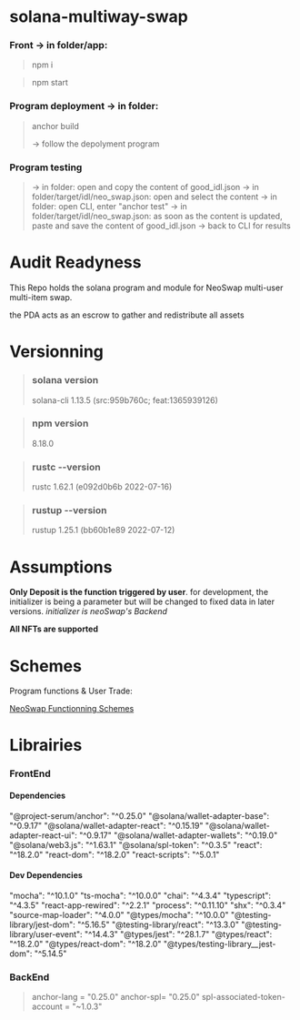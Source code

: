 # solana-multiway-swap

### Front -> in folder/app:

>npm i

>npm start

### Program deployment -> in folder:

>anchor build
>
> -> follow the depolyment program

### Program testing 
> -> in folder: open and copy the content of good_idl.json
> -> in folder/target/idl/neo_swap.json: open and select the content
> -> in folder: open CLI, enter "anchor test"
> -> in folder/target/idl/neo_swap.json: as soon as the content is updated, paste and save the content of good_idl.json
> -> back to CLI for results

# Audit Readyness

This Repo holds the solana program and module for NeoSwap multi-user multi-item swap.

the PDA acts as an escrow to gather and redistribute all assets

# Versionning

> ### solana version
>
> solana-cli 1.13.5 (src:959b760c; feat:1365939126)

> ### npm version
>
> 8.18.0

> ### rustc --version
>
> rustc 1.62.1 (e092d0b6b 2022-07-16)

> ### rustup --version
>
> rustup 1.25.1 (bb60b1e89 2022-07-12)

# Assumptions

**Only Deposit is the function triggered by user**.
for development, the initializer is being a parameter but will be changed to fixed data in later versions.
*initializer is neoSwap's Backend*

**All NFTs are supported**

# Schemes

Program functions & User Trade:

[NeoSwap Functionning Schemes](https://drive.google.com/drive/folders/16G1mz_wwIxH0qMsZRWn68o39zNqMJZQW?usp=share_link)

# Librairies

### FrontEnd    

#### Dependencies

"@project-serum/anchor": "^0.25.0"
"@solana/wallet-adapter-base": "^0.9.17"
"@solana/wallet-adapter-react": "^0.15.19"
"@solana/wallet-adapter-react-ui": "^0.9.17"
"@solana/wallet-adapter-wallets": "^0.19.0"
"@solana/web3.js": "^1.63.1"
"@solana/spl-token": "^0.3.5"
"react": "^18.2.0"
"react-dom": "^18.2.0"
"react-scripts": "^5.0.1"

#### Dev Dependencies

"mocha": "^10.1.0"
"ts-mocha": "^10.0.0"
"chai": "^4.3.4"
"typescript": "^4.3.5"
"react-app-rewired": "^2.2.1"
"process": "^0.11.10"
"shx": "^0.3.4"
"source-map-loader": "^4.0.0"
"@types/mocha": "^10.0.0"
"@testing-library/jest-dom": "^5.16.5"
"@testing-library/react": "^13.3.0"
"@testing-library/user-event": "^14.4.3"
"@types/jest": "^28.1.7"
"@types/react": "^18.2.0"
"@types/react-dom": "^18.2.0"
"@types/testing-library__jest-dom": "^5.14.5"
      

### BackEnd

> anchor-lang = "0.25.0"
> anchor-spl= "0.25.0"
> spl-associated-token-account = "~1.0.3"

